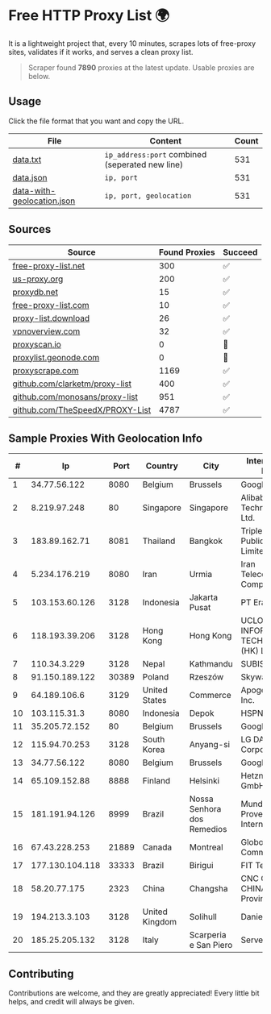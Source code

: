 
# Free HTTP Proxy List 🌍

It is a lightweight project that, every 10 minutes, scrapes lots of free-proxy sites, validates if it works, and serves a clean proxy list.


> Scraper found **7890** proxies at the latest update. Usable proxies are below.

## Usage

Click the file format that you want and copy the URL.


|File|Content|Count|
|----|-------|-----|
|[data.txt](https://raw.githubusercontent.com/themiralay/Proxy-List-World/master/data.txt)|`ip_address:port` combined (seperated new line)|531|
|[data.json](https://raw.githubusercontent.com/themiralay/Proxy-List-World/master/data.json)|`ip, port`|531|
|[data-with-geolocation.json](https://raw.githubusercontent.com/themiralay/Proxy-List-World/master/data-with-geolocation.json)|`ip, port, geolocation`|531|

## Sources

|Source|Found Proxies|Succeed|
|------|-------------|-------|
|[free-proxy-list.net](https://free-proxy-list.net)|300|✅|
|[us-proxy.org](https://www.us-proxy.org)|200|✅|
|[proxydb.net](http://proxydb.net)|15|✅|
|[free-proxy-list.com](https://free-proxy-list.com/?page=&port=&type%5B%5D=http&type%5B%5D=https&up_time=0&search=Search)|10|✅|
|[proxy-list.download](https://www.proxy-list.download/HTTP)|26|✅|
|[vpnoverview.com](https://vpnoverview.com/privacy/anonymous-browsing/free-proxy-servers)|32|✅|
|[proxyscan.io](https://www.proxyscan.io)|0|🚫|
|[proxylist.geonode.com](https://proxylist.geonode.com/api/proxy-list?limit=300&page=1&sort_by=lastChecked&sort_type=desc&protocols=http,https)|0|🚫|
|[proxyscrape.com](https://api.proxyscrape.com/v2/?request=displayproxies&protocol=http&timeout=10000&country=all&ssl=all&anonymity=all)|1169|✅|
|[github.com/clarketm/proxy-list](https://raw.githubusercontent.com/clarketm/proxy-list/master/proxy-list-raw.txt)|400|✅|
|[github.com/monosans/proxy-list](https://raw.githubusercontent.com/monosans/proxy-list/main/proxies/http.txt)|951|✅|
|[github.com/TheSpeedX/PROXY-List](https://raw.githubusercontent.com/TheSpeedX/PROXY-List/master/http.txt)|4787|✅|


## Sample Proxies With Geolocation Info

|#|Ip|Port|Country|City|Internet Service Provider|
|-|--|----|-------|----|-------------------------|
|1|34.77.56.122|8080|Belgium|Brussels|Google LLC|
|2|8.219.97.248|80|Singapore|Singapore|Alibaba (US) Technology Co., Ltd.|
|3|183.89.162.71|8081|Thailand|Bangkok|Triple T Broadband Public Company Limited|
|4|5.234.176.219|8080|Iran|Urmia|Iran Telecommunication Company PJS|
|5|103.153.60.126|3128|Indonesia|Jakarta Pusat|PT Era Awan Digital|
|6|118.193.39.206|3128|Hong Kong|Hong Kong|UCLOUD INFORMATION TECHNOLOGY (HK) LIMITED|
|7|110.34.3.229|3128|Nepal|Kathmandu|SUBISU C7|
|8|91.150.189.122|30389|Poland|Rzeszów|Skyware Sp. z o.o.|
|9|64.189.106.6|3129|United States|Commerce|Apogee Telecom Inc.|
|10|103.115.31.3|8080|Indonesia|Depok|HSPNET|
|11|35.205.72.152|80|Belgium|Brussels|Google LLC|
|12|115.94.70.253|3128|South Korea|Anyang-si|LG DACOM Corporation|
|13|34.77.56.122|8080|Belgium|Brussels|Google LLC|
|14|65.109.152.88|8888|Finland|Helsinki|Hetzner Online GmbH|
|15|181.191.94.126|8999|Brazil|Nossa Senhora dos Remedios|Mundial NET Provedor De Internet|
|16|67.43.228.253|21889|Canada|Montreal|GloboTech Communications|
|17|177.130.104.118|33333|Brazil|Birigui|FIT Telecom Eireli|
|18|58.20.77.175|2323|China|Changsha|CNC Group CHINA169 Hunan Province Network|
|19|194.213.3.103|3128|United Kingdom|Solihull|Daniel Jackson|
|20|185.25.205.132|3128|Italy|Scarperia e San Piero|Servereasy Italy|



## Contributing

Contributions are welcome, and they are greatly appreciated! Every
little bit helps, and credit will always be given.

